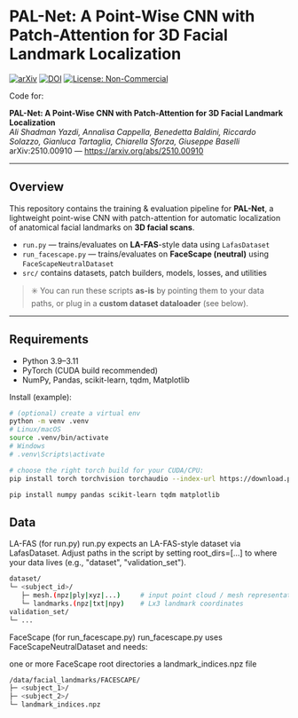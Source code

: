 # PAL-Net: A Point-Wise CNN with Patch-Attention for 3D Facial Landmark Localization

[![arXiv](https://img.shields.io/badge/arXiv-2510.00910-b31b1b.svg)](https://arxiv.org/abs/2510.00910)
[![DOI](https://img.shields.io/badge/DOI-10.48550%2FarXiv.2510.00910-blue.svg)](https://doi.org/10.48550/arXiv.2510.00910)
[![License: Non-Commercial](https://img.shields.io/badge/license-Noncommercial-lightgrey.svg)](#license)

Code for:

**PAL-Net: A Point-Wise CNN with Patch-Attention for 3D Facial Landmark Localization**  
*Ali Shadman Yazdi, Annalisa Cappella, Benedetta Baldini, Riccardo Solazzo, Gianluca Tartaglia, Chiarella Sforza, Giuseppe Baselli*  
arXiv:2510.00910 — https://arxiv.org/abs/2510.00910

---

## Overview

This repository contains the training & evaluation pipeline for **PAL-Net**, a lightweight point-wise CNN with patch-attention for automatic localization of anatomical facial landmarks on **3D facial scans**.

- `run.py` — trains/evaluates on **LA-FAS**-style data using `LafasDataset`
- `run_facescape.py` — trains/evaluates on **FaceScape (neutral)** using `FaceScapeNeutralDataset`
- `src/` contains datasets, patch builders, models, losses, and utilities

> ✳️ You can run these scripts **as-is** by pointing them to your data paths, or plug in a **custom dataset dataloader** (see below).

---

## Requirements

- Python 3.9–3.11
- PyTorch (CUDA build recommended)
- NumPy, Pandas, scikit-learn, tqdm, Matplotlib

Install (example):

```bash
# (optional) create a virtual env
python -m venv .venv
# Linux/macOS
source .venv/bin/activate
# Windows
# .venv\Scripts\activate

# choose the right torch build for your CUDA/CPU:
pip install torch torchvision torchaudio --index-url https://download.pytorch.org/whl/cu118

pip install numpy pandas scikit-learn tqdm matplotlib
```

## Data
LA-FAS (for run.py)
run.py expects an LA-FAS-style dataset via LafasDataset. Adjust paths in the script by setting root_dirs=[...] to where your data lives (e.g., "dataset", "validation_set").

``` bash
dataset/
└─ <subject_id>/
   ├─ mesh.(npz|ply|xyz|...)     # input point cloud / mesh representation
   └─ landmarks.(npz|txt|npy)    # Lx3 landmark coordinates
validation_set/
└─ ...
```

FaceScape (for run_facescape.py)
run_facescape.py uses FaceScapeNeutralDataset and needs:

one or more FaceScape root directories a landmark_indices.npz file
``` bash
/data/facial_landmarks/FACESCAPE/
├─ <subject_1>/
├─ <subject_2>/
└─ landmark_indices.npz
```
